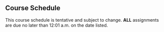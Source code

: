 ## Course Schedule

This course schedule is tentative and subject to change. **ALL** assignments  are due no later than 12:01 a.m. on the date listed.
